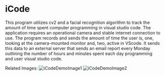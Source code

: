 # iCode
This program utilizes cv2 and a facial recognition algorithm to track the amount of time spent computer programming in visual studio code. The application requires an operational camera and stable internet connection to use. The program records and sends the amount of time the user is, one, looking at the camera-mounted monitor and, two, active in VScode. It sends this data to an external server that sends an email report every Monday outlining the number of hours and minutes spent each day programming and user visual studio code. 

Related Images:
![iCodeDemoImage1](https://github.com/JackB7145/iCode/assets/99556867/81d2e61b-d5f3-4e3a-8a0b-3bfa6aa7fbd5) 
![iCodeDemoImage2](https://github.com/JackB7145/iCode/assets/99556867/e504f3a2-b234-4ef1-a186-4d3ed1f26a73)

